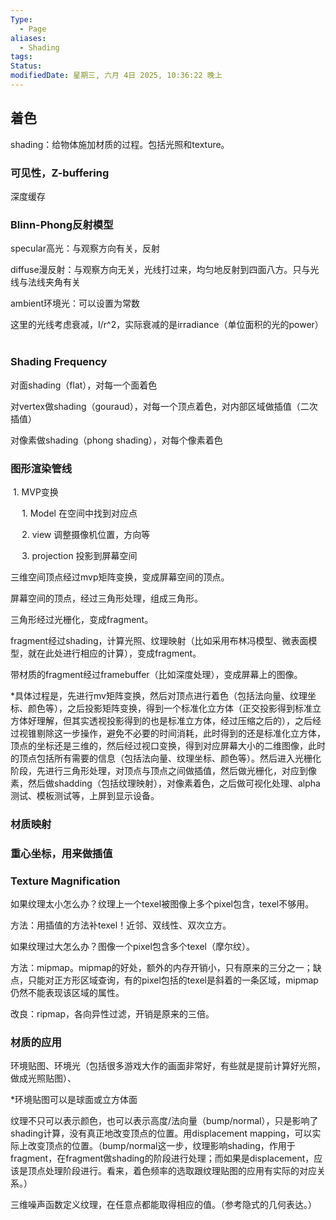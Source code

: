 ```yaml
---
Type:
  - Page
aliases:
  - Shading
tags: 
Status: 
modifiedDate: 星期三, 六月 4日 2025, 10:36:22 晚上
---
```


## 着色

shading：给物体施加材质的过程。包括光照和texture。  

### 可见性，Z-buffering

深度缓存  

### Blinn-Phong反射模型

specular高光：与观察方向有关，反射

diffuse漫反射：与观察方向无关，光线打过来，均匀地反射到四面八方。只与光线与法线夹角有关

ambient环境光：可以设置为常数

这里的光线考虑衰减，I/r^2，实际衰减的是irradiance（单位面积的光的power）  

### Shading Frequency

对面shading（flat），对每一个面着色

对vertex做shading（gouraud），对每一个顶点着色，对内部区域做插值（二次插值）

对像素做shading（phong shading），对每个像素着色  

### 图形渲染管线

 1. MVP变换  

  1. Model 在空间中找到对应点  

  2. view 调整摄像机位置，方向等  

  3. projection 投影到屏幕空间  

三维空间顶点经过mvp矩阵变换，变成屏幕空间的顶点。

屏幕空间的顶点，经过三角形处理，组成三角形。

三角形经过光栅化，变成fragment。

fragment经过shading，计算光照、纹理映射（比如采用布林冯模型、微表面模型，就在此处进行相应的计算），变成fragment。

带材质的fragment经过framebuffer（比如深度处理），变成屏幕上的图像。

\*具体过程是，先进行mv矩阵变换，然后对顶点进行着色（包括法向量、纹理坐标、颜色等），之后投影矩阵变换，得到一个标准化立方体（正交投影得到标准立方体好理解，但其实透视投影得到的也是标准立方体，经过压缩之后的），之后经过视锥剔除这一步操作，避免不必要的时间消耗，此时得到的还是标准化立方体，顶点的坐标还是三维的，然后经过视口变换，得到对应屏幕大小的二维图像，此时的顶点包括所有需要的信息（包括法向量、纹理坐标、颜色等）。然后进入光栅化阶段，先进行三角形处理，对顶点与顶点之间做插值，然后做光栅化，对应到像素，然后做shadding（包括纹理映射），对像素着色，之后做可视化处理、alpha测试、模板测试等，上屏到显示设备。  

### 材质映射

### 重心坐标，用来做插值

### Texture Magnification

如果纹理太小怎么办？纹理上一个texel被图像上多个pixel包含，texel不够用。

方法：用插值的方法补texel！近邻、双线性、双次立方。

如果纹理过大怎么办？图像一个pixel包含多个texel（摩尔纹）。

方法：mipmap。mipmap的好处，额外的内存开销小，只有原来的三分之一；缺点，只能对正方形区域查询，有的pixel包括的texel是斜着的一条区域，mipmap仍然不能表现该区域的属性。

改良：ripmap，各向异性过滤，开销是原来的三倍。  

### 材质的应用

环境贴图、环境光（包括很多游戏大作的画面非常好，有些就是提前计算好光照，做成光照贴图）、

\*环境贴图可以是球面或立方体面

纹理不只可以表示颜色，也可以表示高度/法向量（bump/normal），只是影响了shading计算，没有真正地改变顶点的位置。用displacement mapping，可以实际上改变顶点的位置。（bump/normal这一步，纹理影响shading，作用于fragment，在fragment做shading的阶段进行处理；而如果是displacement，应该是顶点处理阶段进行。看来，着色频率的选取跟纹理贴图的应用有实际的对应关系。）

三维噪声函数定义纹理，在任意点都能取得相应的值。（参考隐式的几何表达。）
